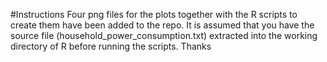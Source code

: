 #Instructions
Four png files for the plots together with the R scripts to create them have been added to the repo. It is assumed that you have the source file (household_power_consumption.txt) extracted into the working directory of R before running the scripts.
Thanks